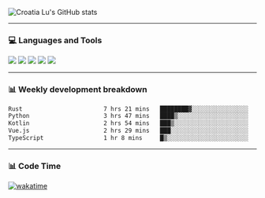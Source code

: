 ![Croatia Lu's GitHub stats](https://github-readme-stats.vercel.app/api?username=croatialu&show_icons=true&theme=transparent)

<hr>

### 💻 Languages and Tools

<code><a href="https://nodejs.org/en"><img src="https://api.iconify.design/skill-icons:nodejs-light.svg" /></a></code>
<code><a href="https://www.typescriptlang.org/"><img src="https://api.iconify.design/logos:typescript-icon.svg" /></a></code>
<code><a href="https://react.dev"><img src="https://api.iconify.design/logos:react.svg" /></a></code>
<code><a href="https://github.com/vuejs/core"><img src="https://api.iconify.design/logos:vue.svg" /></a></code> 
<code><a href="https://www.docker.com/"><img src="https://api.iconify.design/logos:docker-icon.svg" /></a></code> 

<hr>

### 📊 Weekly development breakdown

<!--START_SECTION:waka-->

```txt
Rust                       7 hrs 21 mins   ████████▓░░░░░░░░░░░░░░░░   34.74 %
Python                     3 hrs 47 mins   ████▒░░░░░░░░░░░░░░░░░░░░   17.92 %
Kotlin                     2 hrs 54 mins   ███▒░░░░░░░░░░░░░░░░░░░░░   13.72 %
Vue.js                     2 hrs 29 mins   ███░░░░░░░░░░░░░░░░░░░░░░   11.73 %
TypeScript                 1 hr 8 mins     █▒░░░░░░░░░░░░░░░░░░░░░░░   05.40 %
```

<!--END_SECTION:waka-->

<hr>

### 📊 Code Time

[![wakatime](https://wakatime.com/badge/user/385c169e-5cb1-4640-b485-74e2af473e5d.svg)](https://wakatime.com/@croatialu)
